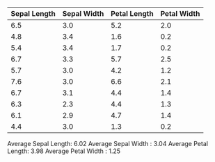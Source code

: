 | Sepal Length  | Sepal Width  | Petal Length  | Petal Width  |
|---------------|--------------|---------------|--------------|
| 6.5           | 3.0          | 5.2           | 2.0          |
| 4.8           | 3.4          | 1.6           | 0.2          |
| 5.4           | 3.4          | 1.7           | 0.2          |
| 6.7           | 3.3          | 5.7           | 2.5          |
| 5.7           | 3.0          | 4.2           | 1.2          |
| 7.6           | 3.0          | 6.6           | 2.1          |
| 6.7           | 3.1          | 4.4           | 1.4          |
| 6.3           | 2.3          | 4.4           | 1.3          |
| 6.1           | 2.9          | 4.7           | 1.4          |
| 4.4           | 3.0          | 1.3           | 0.2          |

Average Sepal Length: 6.02
Average Sepal Width : 3.04
Average Petal Length: 3.98
Average Petal Width : 1.25
